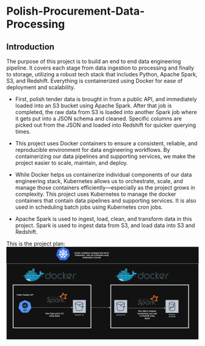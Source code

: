 # Polish-Procurement-Data-Processing


## Introduction
The purpose of this project is to build an end to end data engineering pipeline.  It covers each stage from data ingestion to processing and finally to storage, utilizing a robust tech stack that includes Python, Apache Spark, S3, and Redshift. Everything is containerized using Docker for ease of deployment and scalability.

- First, polish tender data is brought in from a public API, and immediately loaded into an S3 bucket using Apache Spark. After that job is completed, the raw data from S3 is loaded into another Spark job where it gets put into a JSON schema and cleaned. Specific columns are picked out from the JSON and loaded into Redshift for quicker querying times. 

- This project uses Docker containers to ensure a consistent, reliable, and reproducible environment for data engineering workflows. By containerizing our data pipelines and supporting services, we make the project easier to scale, maintain, and deploy.

- While Docker helps us containerize individual components of our data engineering stack, Kubernetes allows us to orchestrate, scale, and manage those containers efficiently—especially as the project grows in complexity. This project uses Kubernetes to manage the docker containers that contain data pipelines and supporting services. It is also used in scheduling batch jobs using Kubernetes cron jobs. 

- Apache Spark is used to ingest, load, clean, and transform data in this project. Spark is used to ingest data from S3, and load data into S3 and Redshift. 

This is the project plan: 
![alt text](img/system_diagram.png "System Architecture Diagram")
